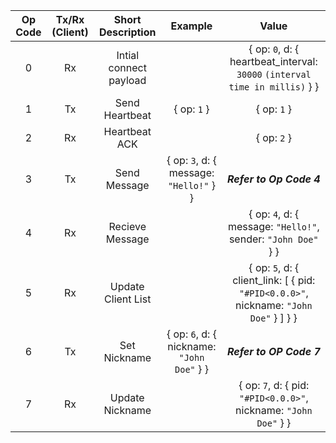 | Op Code | Tx/Rx (Client) |   Short Description    |                  Example                   |                                         Value                                         |
| :-----: | :------------: | :--------------------: | :----------------------------------------: | :-----------------------------------------------------------------------------------: |
|    0    |       Rx       | Intial connect payload |                                            |      { op: `0`, d: { heartbeat_interval: `30000` `(interval time in millis)` } }      |
|    1    |       Tx       |     Send Heartbeat     |                { op: `1` }                 |                                      { op: `1` }                                      |
|    2    |       Rx       |     Heartbeat ACK      |                                            |                                      { op: `2` }                                      |
|    3    |       Tx       |      Send Message      |  { op: `3`, d: { message: `"Hello!"` } }   |                               **_Refer to Op Code 4_**                                |
|    4    |       Rx       |    Recieve Message     |                                            |             { op: `4`, d: { message: `"Hello!"`, sender: `"John Doe"` } }             |
|    5    |       Rx       |   Update Client List   |                                            | { op: `5`, d: { client_link: [ { pid: `"#PID<0.0.0>"`, nickname: `"John Doe"` } ] } } |
|    6    |       Tx       |      Set Nickname      | { op: `6`, d: { nickname: `"John Doe"` } } |                               **_Refer to OP Code 7_**                                |
|    7    |       Rx       |    Update Nickname     |                                            |           { op: `7`, d: { pid: `"#PID<0.0.0>"`, nickname: `"John Doe"` } }            |
